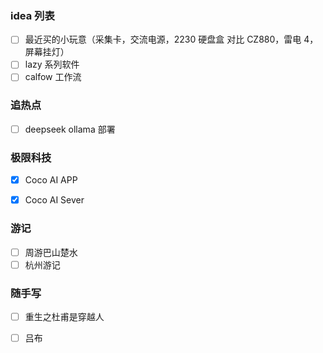 ### idea 列表

- [ ] 最近买的小玩意（采集卡，交流电源，2230 硬盘盒 对比 CZ880，雷电 4，屏幕挂灯）
- [ ] lazy 系列软件
- [ ] calfow 工作流

### 追热点
- [ ] deepseek ollama 部署


### 极限科技

- [x]  Coco AI APP
- [x] Coco AI Sever


### 游记
- [ ] 周游巴山楚水
- [ ] 杭州游记

### 随手写
- [ ] 重生之杜甫是穿越人
- [ ] 吕布





